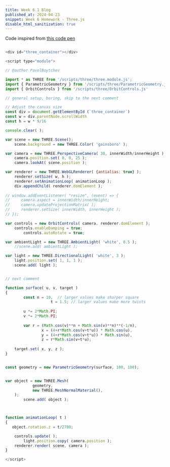 ```yaml
---
title: Week 6.1 Blog
published_at: 2024-04-23
snippet: Week 6 Homework - Three.js
disable_html_sanitization: true
---
```

Code inspired from [this code pen](https://hofk.de/main/discourse.threejs/2023/TwistedTorusParametric/TwistedTorusParametric.html)

<div id="three_container"></div>

<script type="module">

// @author PavelBoytchev

import * as THREE from '/scripts/three/three.module.js';
import { ParametricGeometry } from '/scripts/three/ParametricGeometry.js';
import { OrbitControls } from '/scripts/three/OrbitControls.js'

// general setup, boring, skip to the next comment

// Adjust the canvas size 
const div = document.getElementById (`three_container`)
const w = div.parentNode.scrollWidth
const h = w * 9/16

console.clear( );

var scene = new THREE.Scene();
    scene.background = new THREE.Color( 'gainsboro' );

var camera = new THREE.PerspectiveCamera( 30, innerWidth/innerHeight );
    camera.position.set( 0, 0, 25 );
    camera.lookAt( scene.position );

var renderer = new THREE.WebGLRenderer( {antialias: true} );
    renderer.setSize( w, h );
    renderer.setAnimationLoop( animationLoop );
    div.appendChild( renderer.domElement );
			
// window.addEventListener( "resize", (event) => {
//     camera.aspect = innerWidth/innerHeight;
//     camera.updateProjectionMatrix( );
//     renderer.setSize( innerWidth, innerHeight );
// });

var controls = new OrbitControls( camera, renderer.domElement );
    controls.enableDamping = true;
		controls.autoRotate = true;

var ambientLight = new THREE.AmbientLight( 'white', 0.5 );
    //scene.add( ambientLight );

var light = new THREE.DirectionalLight( 'white', 3 );
    light.position.set( 1, 1, 1 );
    scene.add( light );


// next comment

function surface( u, v, target )
{
		const n = 10,  // larger values make sharper square
					t = 1.5; // larger values make more twists
	
		u *= 2*Math.PI;
		v *= 2*Math.PI;
	
		var r = (Math.cos(v)**n + Math.sin(v)**n)**(-1/n),
				x = (4+r*Math.cos(v+t*u)) * Math.cos(u),
				y = (4+r*Math.cos(v+t*u)) * Math.sin(u),
				z = r*Math.sin(v+t*u);
	
  	target.set( x, y, z );
}


const geometry = new ParametricGeometry(surface, 100, 100);


var object = new THREE.Mesh(
			geometry,
			new THREE.MeshNormalMaterial(),
    );	
		scene.add( object );



function animationLoop( t )
{
   object.rotation.z = t/2700;

    controls.update( );
		light.position.copy( camera.position );
    renderer.render( scene, camera );
}

</script>

```javascript

<div id="three_container"></div>

<script type="module">

// @author PavelBoytchev

import * as THREE from '/scripts/three/three.module.js';
import { ParametricGeometry } from '/scripts/three/ParametricGeometry.js';
import { OrbitControls } from '/scripts/three/OrbitControls.js'

// general setup, boring, skip to the next comment

// Adjust the canvas size 
const div = document.getElementById (`three_container`)
const w = div.parentNode.scrollWidth
const h = w * 9/16

console.clear( );

var scene = new THREE.Scene();
    scene.background = new THREE.Color( 'gainsboro' );

var camera = new THREE.PerspectiveCamera( 30, innerWidth/innerHeight );
    camera.position.set( 0, 0, 25 );
    camera.lookAt( scene.position );

var renderer = new THREE.WebGLRenderer( {antialias: true} );
    renderer.setSize( w, h );
    renderer.setAnimationLoop( animationLoop );
    div.appendChild( renderer.domElement );
			
// window.addEventListener( "resize", (event) => {
//     camera.aspect = innerWidth/innerHeight;
//     camera.updateProjectionMatrix( );
//     renderer.setSize( innerWidth, innerHeight );
// });

var controls = new OrbitControls( camera, renderer.domElement );
    controls.enableDamping = true;
		controls.autoRotate = true;

var ambientLight = new THREE.AmbientLight( 'white', 0.5 );
    //scene.add( ambientLight );

var light = new THREE.DirectionalLight( 'white', 3 );
    light.position.set( 1, 1, 1 );
    scene.add( light );


// next comment

function surface( u, v, target )
{
		const n = 10,  // larger values make sharper square
					t = 1.5; // larger values make more twists
	
		u *= 2*Math.PI;
		v *= 2*Math.PI;
	
		var r = (Math.cos(v)**n + Math.sin(v)**n)**(-1/n),
				x = (4+r*Math.cos(v+t*u)) * Math.cos(u),
				y = (4+r*Math.cos(v+t*u)) * Math.sin(u),
				z = r*Math.sin(v+t*u);
	
  	target.set( x, y, z );
}


const geometry = new ParametricGeometry(surface, 100, 100);


var object = new THREE.Mesh(
			geometry,
			new THREE.MeshNormalMaterial(),
    );	
		scene.add( object );



function animationLoop( t )
{
   object.rotation.z = t/2700;

    controls.update( );
		light.position.copy( camera.position );
    renderer.render( scene, camera );
}

</script>

```
